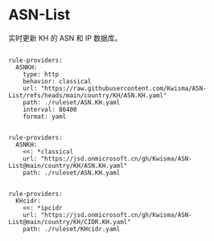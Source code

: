 
# ASN-List

实时更新 KH 的 ASN 和 IP 数据库。

<pre><code class="language-javascript">
rule-providers:
  ASNKH:
    type: http
    behavior: classical
    url: "https://raw.githubusercontent.com/Kwisma/ASN-List/refs/heads/main/country/KH/ASN.KH.yaml"
    path: ./ruleset/ASN.KH.yaml
    interval: 86400
    format: yaml
</code></pre>

<pre><code class="language-javascript">
rule-providers:
  ASNKH:
    <<: *classical
    url: "https://jsd.onmicrosoft.cn/gh/Kwisma/ASN-List@main/country/KH/ASN.KH.yaml"
    path: ./ruleset/ASN.KH.yaml
</code></pre>

<pre><code class="language-javascript">
rule-providers:
  KHcidr:
    <<: *ipcidr
    url: "https://jsd.onmicrosoft.cn/gh/Kwisma/ASN-List@main/country/KH/CIDR.KH.yaml"
    path: ./ruleset/KHcidr.yaml
</code></pre>